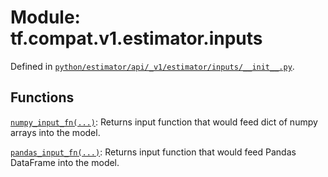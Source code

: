 <div itemscope itemtype="http://developers.google.com/ReferenceObject">
<meta itemprop="name" content="tf.compat.v1.estimator.inputs" />
<meta itemprop="path" content="Stable" />
</div>

# Module: tf.compat.v1.estimator.inputs





Defined in [`python/estimator/api/_v1/estimator/inputs/__init__.py`](https://github.com/tensorflow/estimator/tree/master/tensorflow_estimator/python/estimator/api/_v1/estimator/inputs/__init__.py).

<!-- Placeholder for "Used in" -->


## Functions

[`numpy_input_fn(...)`](../../../../tf/compat/v1/estimator/inputs/numpy_input_fn.md): Returns input function that would feed dict of numpy arrays into the model.

[`pandas_input_fn(...)`](../../../../tf/compat/v1/estimator/inputs/pandas_input_fn.md): Returns input function that would feed Pandas DataFrame into the model.

